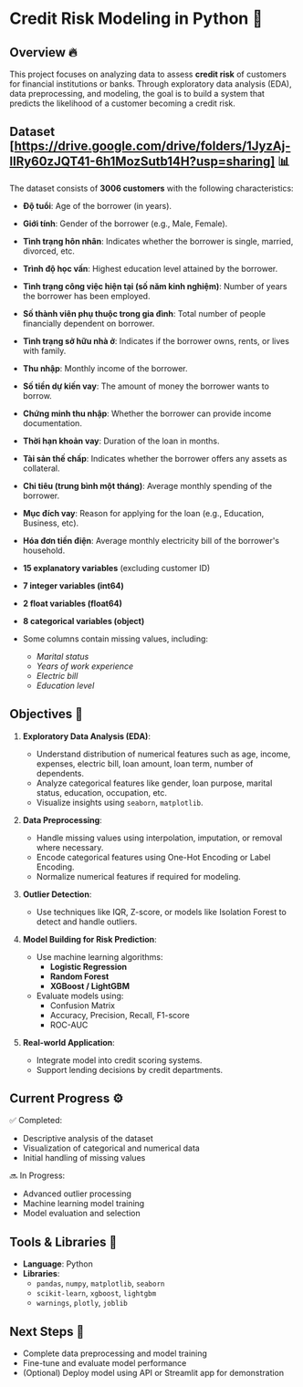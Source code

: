 
# Credit Risk Modeling in Python 🏦

## Overview 🔥

This project focuses on analyzing data to assess **credit risk** of customers for financial institutions or banks. Through exploratory data analysis (EDA), data preprocessing, and modeling, the goal is to build a system that predicts the likelihood of a customer becoming a credit risk.

## Dataset [https://drive.google.com/drive/folders/1JyzAj-llRy60zJQT41-6h1MozSutb14H?usp=sharing] 📊

The dataset consists of **3006 customers** with the following characteristics:

- **Độ tuổi**: Age of the borrower (in years).  
- **Giới tính**: Gender of the borrower (e.g., Male, Female).  
- **Tình trạng hôn nhân**: Indicates whether the borrower is single, married, divorced, etc.  
- **Trình độ học vấn**: Highest education level attained by the borrower.  
- **Tình trạng công việc hiện tại (số năm kinh nghiệm)**: Number of years the borrower has been employed.  
- **Số thành viên phụ thuộc trong gia đình**: Total number of people financially dependent on borrower.  
- **Tình trạng sở hữu nhà ở**: Indicates if the borrower owns, rents, or lives with family.
- **Thu nhập**: Monthly income of the borrower.  
- **Số tiền dự kiến vay**: The amount of money the borrower wants to borrow.  
- **Chứng minh thu nhập**: Whether the borrower can provide income documentation.  
- **Thời hạn khoản vay**: Duration of the loan in months.  
- **Tài sản thế chấp**: Indicates whether the borrower offers any assets as collateral.  
- **Chi tiêu (trung bình một tháng)**: Average monthly spending of the borrower.  
- **Mục đích vay**: Reason for applying for the loan (e.g., Education, Business, etc). 
- **Hóa đơn tiền điện**: Average monthly electricity bill of the borrower's household.

- **15 explanatory variables** (excluding customer ID)
- **7 integer variables (int64)**
- **2 float variables (float64)**
- **8 categorical variables (object)**
- Some columns contain missing values, including:
  - *Marital status*
  - *Years of work experience*
  - *Electric bill*
  - *Education level*

## Objectives 🎯

1. **Exploratory Data Analysis (EDA)**:
   - Understand distribution of numerical features such as age, income, expenses, electric bill, loan amount, loan term, number of dependents.
   - Analyze categorical features like gender, loan purpose, marital status, education, occupation, etc.
   - Visualize insights using `seaborn`, `matplotlib`.

2. **Data Preprocessing**:
   - Handle missing values using interpolation, imputation, or removal where necessary.
   - Encode categorical features using One-Hot Encoding or Label Encoding.
   - Normalize numerical features if required for modeling.

3. **Outlier Detection**:
   - Use techniques like IQR, Z-score, or models like Isolation Forest to detect and handle outliers.

4. **Model Building for Risk Prediction**:
   - Use machine learning algorithms:
     - **Logistic Regression**
     - **Random Forest**
     - **XGBoost / LightGBM**
   - Evaluate models using:
     - Confusion Matrix
     - Accuracy, Precision, Recall, F1-score
     - ROC-AUC

5. **Real-world Application**:
   - Integrate model into credit scoring systems.
   - Support lending decisions by credit departments.

## Current Progress ⚙️

✅ Completed:

- Descriptive analysis of the dataset
- Visualization of categorical and numerical data
- Initial handling of missing values

🔜 In Progress:

- Advanced outlier processing
- Machine learning model training
- Model evaluation and selection

## Tools & Libraries 🧰

- **Language**: Python
- **Libraries**:
  - `pandas`, `numpy`, `matplotlib`, `seaborn`
  - `scikit-learn`, `xgboost`, `lightgbm`
  - `warnings`, `plotly`, `joblib`

## Next Steps 🚀

- Complete data preprocessing and model training
- Fine-tune and evaluate model performance
- (Optional) Deploy model using API or Streamlit app for demonstration
